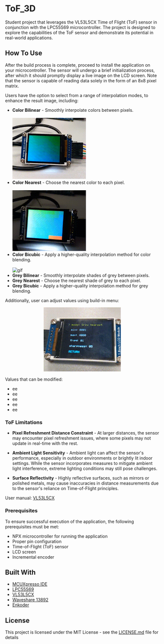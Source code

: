 # ToF_3D
Student project that leverages the VL53L5CX Time of Flight (ToF) sensor in conjunction with the LPC55S69 microcontroller. The project is designed to explore the capabilities of the ToF sensor and demonstrate its potential in real-world applications.

## How To Use

After the build process is complete, proceed to install the application on your microcontroller. The sensor will undergo a brief initialization process, after which it should promptly display a live image on the LCD screen. Note that the sensor is capable of reading data solely in the form of an 8x8 pixel matrix.

Users have the option to select from a range of interpolation modes, to enhance the result image, including:

* **Color Bilinear** - Smoothly interpolate colors between pixels. <br><br><img src="./imgs/bilinear.gif" alt="gif" width="50%" height="50%">
* **Color Nearest** - Choose the nearest color to each pixel. <br><br><img src="./imgs/nearestNeighbour.gif" alt="gif" width="50%" height="50%">
* **Color Bicubic** -  Apply a higher-quality interpolation method for color blending. <br><br><img src="./imgs/biqubic.gif" alt="gif" width="50%" height="50%">
* **Grey Bilinear** - Smoothly interpolate shades of grey between pixels.
* **Grey Nearest** - Choose the nearest shade of grey to each pixel.
* **Grey Bicubic** - Apply a higher-quality interpolation method for grey blending.

Additionally, user can adjust values using build-in menu:

<p align="center">
  <img src="./imgs/menu.gif" alt="menu" width="50%" height="50%">
</p>

Values that can be modified:
* ee
* ee
* ee
* ee
* ee

### ToF Limitations

* **Pixel Refreshment Distance Constraint** - At larger distances, the sensor may encounter pixel refreshment issues, where some pixels may not update in real-time with the rest.

* **Ambient Light Sensitivity** - Ambient light can affect the sensor's performance, especially in outdoor environments or brightly lit indoor settings. While the sensor incorporates measures to mitigate ambient light interference, extreme lighting conditions may still pose challenges.

* **Surface Reflectivity** - Highly reflective surfaces, such as mirrors or polished metals, may cause inaccuracies in distance measurements due to the sensor's reliance on Time-of-Flight principles.

User manual: [VL53L5CX](https://www.st.com/resource/en/user_manual/um2884-a-guide-to-using-the-vl53l5cx-multizone-timeofflight-ranging-sensor-with-a-wide-field-of-view-ultra-lite-driver-uld-stmicroelectronics.pdf)

### Prerequisites

To ensure successful execution of the application, the following prerequisites must be met:

* NPX microcontroller for running the application
* Proper pin configuration
* Time-of-Flight (ToF) sensor
* LCD screen
* Incremental encoder

## Built With

* [MCUXpresso IDE](https://www.nxp.com/design/software/development-software/mcuxpresso-software-and-tools-/mcuxpresso-integrated-development-environment-ide:MCUXpresso-IDE)
* [LPC55S69](https://www.nxp.com/products/processors-and-microcontrollers/arm-microcontrollers/general-purpose-mcus/lpc5500-cortex-m33/high-efficiency-arm-cortex-m33-based-microcontroller-family:LPC55S6x)
* [VL53L5CX](https://www.st.com/en/imaging-and-photonics-solutions/vl53l5cx.html)
* [Waveshare 13892]()
* [Enkoder]()

## License

This project is licensed under the MIT License - see the [LICENSE.md](LICENSE.md) file for details
